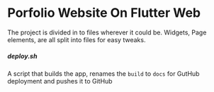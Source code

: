 # Porfolio Website On Flutter Web

The project is divided in to files wherever it could be. Widgets, Page elements, are all split into files for easy tweaks.

##### deploy.sh

A script that builds the app, renames the `build` to `docs` for GutHub deployment and pushes it to GitHub